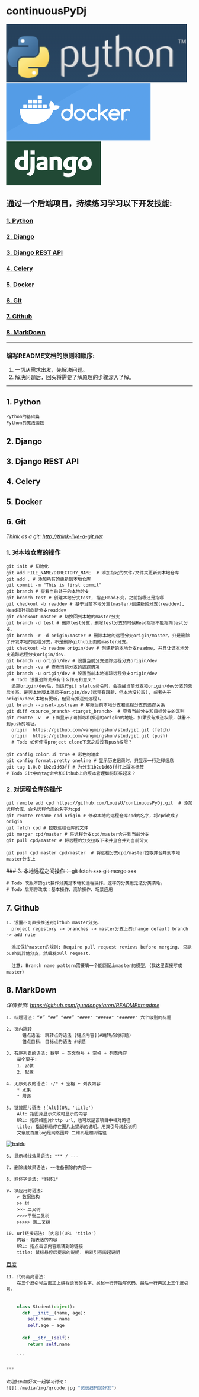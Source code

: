 # continuousPyDj 
![](media/img/python.png "python") 
![](media/img/docker.png "docker") 
![](media/img/django.png "django") 

## 通过一个后端项目，持续练习学习以下开发技能:
### [1. Python](#1-python)

### [2. Django](#2-django)

### [3. Django REST API](#3-django-rest-api)

### [4. Celery](#4-celery)

### [5. Docker](#5-docker)

### [6. Git](#6-git)

### [7. Github](#7-github)

### [8. MarkDown](#8-markdown)

***
### 编写README文档的原则和顺序:
  1. 一切从需求出发，先解决问题。
  2. 解决问题后，回头将需要了解原理的步骤深入了解。

***
## 1. Python
    Python的基础篇
    Python的魔法函数

## 2. Django

## 3. Django REST API

## 4. Celery

## 5. Docker

## 6. Git
*Think as a git:* *http://think-like-a-git.net*  
   
  ### 1. 对本地仓库的操作
    git init # 初始化
    git add FILE_NAME/DIRECTORY_NAME  # 添加指定的文件/文件夹更新到本地仓库
    git add . # 添加所有的更新到本地仓库
    git commit -m "This is first commit"
    git branch # 查看当前处于的本地分支
    git branch test # 创建本地分支test, 指正Head不变，之前指哪还是指哪
    git checkout -b readdev # 基于当前本地分支(master)创建新的分支(readdev), Head指针指向新分支readdev
    git checkout master # 切换回到本地的master分支
    git branch -d test # 删除test分支，删除test分支的时候Head指针不能指向test分支。
    git branch -r -d origin/master # 删除本地的远程分支origin/master。只是删除了开发本地的远程分支，不是删除github上面的master分支。
    git checkout -b readme origin/dev # 创建新的本地分支readme, 并且让该本地分支追踪远程分支origin/dev.
    git branch -u origin/dev # 设置当前分支追踪远程分支origin/dev
    git branch -vv # 查看当前分支的追踪情况
    git branch -u origin/dev # 设置当前本地追踪远程分支origin/dev
      # Todo 设置追踪关系有什么作用和意义？
      追踪origin/dev后，当运行git status命令时，会提醒当前分支和origin/dev分支的先后关系。是否本地版本落后于origin/dev(远程有跟新，但本地没拉取), 或者先于origin/dev(本地有更新，但没有推送到远程)。
    git branch --unset-upstream # 解除当前本地分支和远程分支的追踪关系
    git diff <source_branch> <target_branch>  # 查看当前分支和目标分支的区别
    git remote -v  # 下面显示了可抓取和推送的origin的地址。如果没有推送权限，就看不到push的地址。
      origin  https://github.com/wangmingshun/studygit.git (fetch)
      origin  https://github.com/wangmingshun/studygit.git (push)
      # Todo 如何使得project clone下来之后没有push权限？

    git config color.ui true # 彩色的输出
    git config format.pretty oneline # 显示历史记录时，只显示一行注释信息
    git tag 1.0.0 1b2e1d63ff # 为分支1b2e1d63ff打上版本标签
    # Todo Git中的tag命令和Github上的版本管理如何联系起来？
    
  
  ### 2. 对远程仓库的操作
    git remote add cpd https://github.com/LouisU/continuousPyDj.git  # 添加远程仓库，命名远程仓库的名字为cpd
    git remote rename cpd origin # 修改本地的远程仓库cpd的名字，将cpd改成了origin
    git fetch cpd # 拉取远程仓库的文件
    git merger cpd/master # 将远程分支cpd/master合并到当前分支
    git pull cpd/master # 将远程的分支拉取下来并且合并到当前分支
    
    git push cpd master cpd/master  # 将远程分支cpd/master拉取并合并到本地master分支上

  ~~### 3. 本地远程之间操作：
    git fetch xxx
    git merge xxx~~
  
    # Todo 改版本的git操作分类是本地和远程操作。这样的分类也无法分类清晰。
    # Todo 后期将改成：基本操作、高阶操作、场景应用

## 7. Github
    1. 设置不可直接推送到github master分支。
      project registory -> branches -> master分支上的change default branch -> add rule

      添加保护master的规则: Require pull request reviews before merging. 只能push到其他分支，然后发pull request. 

      注意: Branch name pattern需要填一个能匹配上master的模型。（我这里直接写成master）

## 8. MarkDown
*详情参照:* *https://github.com/guodongxiaren/README#readme*  
```
1. 标题语法: “#” “##” “###” "####" "#####" "######" 六个级别的标题
```
```
2. 页内跳转
      锚点语法: 跳转点的语法 [锚点内容](#跳转点的标题)
      锚点目标: 目标点的语法 #标题
```
```
3. 有序列表的语法: 数字 + 英文句号 + 空格 + 列表内容
    举个栗子: 
    1. 安装
    2. 配置
```
```
4. 无序列表的语法: -/* + 空格 + 列表内容
    * 水果
    * 服饰
```
```
5. 链接图片语法 ![Alt](URL 'title')
    Alt: 指图片显示失败时显示的内容
    URL: 指网络图片http url，也可以是该项目中相对路径
    title: 指鼠标悬停在图片上提示的说明。用双引号阔起说明
    文章底百度log是网络图片 二维码是相对路径
```
![baidu](https://camo.githubusercontent.com/15675678891dead0d516b6ee7a57ed12101ce69a/687474703a2f2f7777772e62616964752e636f6d2f696d672f62646c6f676f2e676966 "百度logo")  
```
6. 显示横线效果语法: *** / --- 
```
```
7. 删除线效果语法: ~~准备删除的内容~~
```
```
8. 斜体字语法: *斜体1*
```
```
9. 块应用的语法: 
    > 数据结构
    >> 树
    >>> 二叉树
    >>>>平衡二叉树
    >>>>> 满二叉树
```
```
10. url链接语法: [内容](URL 'title')
    内容: 指表达的内容
    URL: 指点击该内容跳转到的链接
    title: 鼠标悬停后提示的说明. 用双引号阔起说明
```
[百度](www.baidu.com 'baidu')
```
11. 代码高亮语法:
    在三个反引号后面加上编程语言的名字，另起一行开始写代码，最后一行再加上三个反引号。
```
```Python

    class Student(object):
      def __init__(name, age):
        self.name = name
        self.age = age
      
      def __str__(self):
        return self.name

    ```

***  

欢迎扫码加好友一起学习讨论：  
![](./media/img/qrcode.jpg "微信扫码加好友")


